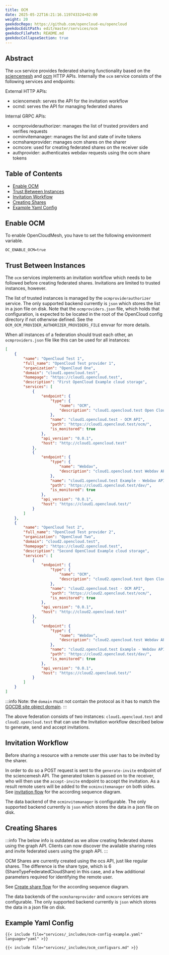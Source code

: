 ```yaml
---
title: OCM
date: 2025-05-22T16:21:16.119743324+02:00
weight: 20
geekdocRepo: https://github.com/opencloud-eu/opencloud
geekdocEditPath: edit/master/services/ocm
geekdocFilePath: README.md
geekdocCollapseSection: true
---
```


<!-- Do not edit this file, it is autogenerated. Edit the service README.md instead -->

## Abstract


The `ocm` service provides federated sharing functionality based on the [sciencemesh](https://sciencemesh.io/) and [ocm](https://github.com/cs3org/OCM-API) HTTP APIs. Internally the `ocm` service consists of the following services and endpoints:

External HTTP APIs:
* sciencemesh: serves the API for the invitation workflow
* ocmd: serves the API for managing federated shares

Internal GRPC APIs:
* ocmproviderauthorizer: manages the list of trusted providers and verifies requests
* ocminvitemanager: manages the list and state of invite tokens
* ocmshareprovider: manages ocm shares on the sharer
* ocmcore: used for creating federated shares on the receiver side
* authprovider: authenticates webdav requests using the ocm share tokens


## Table of Contents

* [Enable OCM](#enable-ocm)
* [Trust Between Instances](#trust-between-instances)
* [Invitation Workflow](#invitation-workflow)
* [Creating Shares](#creating-shares)
* [Example Yaml Config](#example-yaml-config)

## Enable OCM

To enable OpenCloudMesh, you have to set the following environment variable.

```console
OC_ENABLE_OCM=true
```

## Trust Between Instances

The `ocm` services implements an invitation workflow which needs to be followed before creating federated shares. Invitations are limited to trusted instances, however.

The list of trusted instances is managed by the `ocmproviderauthorizer` service. The only supported backend currently is `json` which stores the list in a json file on disk. Note that the `ocmproviders.json` file, which holds that configuration, is expected to be located in the root of the OpenCloud config directory if not otherwise defined. See the `OCM_OCM_PROVIDER_AUTHORIZER_PROVIDERS_FILE` envvar for more details.

When all instances of a federation should trust each other, an `ocmproviders.json` file like this can be used for all instances:
```json
[
    {
        "name": "OpenCloud Test 1",
        "full_name": "OpenCloud Test provider 1",
        "organization": "OpenCloud One",
        "domain": "cloud1.opencloud.test",
        "homepage": "https://cloud1.opencloud.test",
        "description": "First OpenCloud Example cloud storage",
        "services": [
            {
                "endpoint": {
                    "type": {
                        "name": "OCM",
                        "description": "cloud1.opencloud.test Open Cloud Mesh API"
                    },
                    "name": "cloud1.opencloud.test - OCM API",
                    "path": "https://cloud1.opencloud.test/ocm/",
                    "is_monitored": true
                },
                "api_version": "0.0.1",
                "host": "http://cloud1.opencloud.test"
            },
            {
                "endpoint": {
                    "type": {
                        "name": "Webdav",
                        "description": "cloud1.opencloud.test Webdav API"
                    },
                    "name": "cloud1.opencloud.test Example - Webdav API",
                    "path": "https://cloud1.opencloud.test/dav/",
                    "is_monitored": true
                },
                "api_version": "0.0.1",
                "host": "https://cloud1.opencloud.test/"
            }
        ]
    },
    {
        "name": "OpenCloud Test 2",
        "full_name": "OpenCloud Test provider 2",
        "organization": "OpenCloud Two",
        "domain": "cloud2.opencloud.test",
        "homepage": "https://cloud2.opencloud.test",
        "description": "Second OpenCloud Example cloud storage",
        "services": [
            {
                "endpoint": {
                    "type": {
                        "name": "OCM",
                        "description": "cloud2.opencloud.test Open Cloud Mesh API"
                    },
                    "name": "cloud2.opencloud.test - OCM API",
                    "path": "https://cloud2.opencloud.test/ocm/",
                    "is_monitored": true
                },
                "api_version": "0.0.1",
                "host": "http://cloud2.opencloud.test"
            },
            {
                "endpoint": {
                    "type": {
                        "name": "Webdav",
                        "description": "cloud2.opencloud.test Webdav API"
                    },
                    "name": "cloud2.opencloud.test Example - Webdav API",
                    "path": "https://cloud2.opencloud.test/dav/",
                    "is_monitored": true
                },
                "api_version": "0.0.1",
                "host": "https://cloud2.opencloud.test/"
            }
        ]
    }
]
```

:::info
Note: the `domain` must not contain the protocol as it has to match the [GOCDB site object domain](https://developer.sciencemesh.io/docs/technical-documentation/central-database/#site-object).
:::

The above federation consists of two instances: `cloud1.opencloud.test` and `cloud2.opencloud.test` that can use the Invitation workflow described below to generate, send and accept invitations.

## Invitation Workflow

Before sharing a resource with a remote user this user has to be invited by the sharer.

In order to do so a POST request is sent to the `generate-invite` endpoint of the sciencemesh API. The generated token is passed on to the receiver, who will then use the `accept-invite` endpoint to accept the invitation. As a result remote users will be added to the `ocminvitemanager` on both sides. See [invitation flow](#invitation-workflow) for the according sequence diagram.

The data backend of the `ocminvitemanager` is configurable. The only supported backend currently is `json` which stores the data in a json file on disk.

## Creating Shares

:::info
The below info is outdated as we allow creating federated shares using the graph API. Clients can now discover the available sharing roles and invite federated users using the graph API.
:::

OCM Shares are currently created using the ocs API, just like regular shares. The difference is the share type, which is 6 (ShareTypeFederatedCloudShare) in this case, and a few additional parameters required for identifying the remote user.

See [Create share flow](#creating-shares) for the according sequence diagram.

The data backends of the `ocmshareprovider` and `ocmcore` services are configurable. The only supported backend currently is `json` which stores the data in a json file on disk.
## Example Yaml Config
```
{{< include file="services/_includes/ocm-config-example.yaml"  language="yaml" >}}

{{< include file="services/_includes/ocm_configvars.md" >}}

